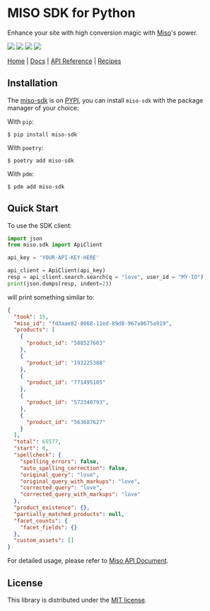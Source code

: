 # MISO SDK for Python

Enhance your site with high conversion magic with [Miso](https://miso.ai/)'s power.

<p>
  <a href="https://pypi.org/project/miso-sdk/"><img src="https://img.shields.io/pypi/v/miso-sdk"></a>
  <a href="https://pypi.org/project/miso-sdk/"><img src="https://img.shields.io/pypi/pyversions/miso-sdk"></a>
  <a href="https://github.com/MisoAI/miso-python-sdk/actions/workflows/testing.yml"><img src="https://github.com/MisoAI/miso-python-sdk/actions/workflows/testing.yml/badge.svg"></a>
  <a href="/LICENSE"><img src="https://img.shields.io/github/license/misoai/miso-python-sdk"></a>
</p>

[Home](https://miso.ai/) |
[Docs](https://docs.miso.ai/) |
[API Reference](https://api.askmiso.com/) |
[Recipes](https://docs.miso.ai/recipes)

## Installation

The [miso-sdk](https://pypi.org/project/miso-sdk/) is on [PYPI](https://pypi.org/), you can install `miso-sdk` with the package manager of your choice:

With `pip`:
```shell
$ pip install miso-sdk
```

With `poetry`:
```shell
$ poetry add miso-sdk
```

With `pdm`:
```shell
$ pdm add miso-sdk
```

## Quick Start
To use the SDK client:

```python
import json
from miso.sdk import ApiClient

api_key = 'YOUR-API-KEY-HERE'

api_client = ApiClient(api_key)
resp = api_client.search.search(q = "love", user_id = "MY-ID")
print(json.dumps(resp, indent=2))
```

will print something similar to:
```json
{
  "took": 15,
  "miso_id": "fd3aae82-8068-11ed-89d8-967a8675a919",
  "products": [
    {
      "product_id": "588527603"
    },
    {
      "product_id": "193225388"
    },
    {
      "product_id": "771495105"
    },
    {
      "product_id": "572340793",
    },
    {
      "product_id": "563687627"
    }
  ],
  "total": 65577,
  "start": 0,
  "spellcheck": {
    "spelling_errors": false,
    "auto_spelling_correction": false,
    "original_query": "love",
    "original_query_with_markups": "love",
    "corrected_query": "love",
    "corrected_query_with_markups": "love"
  },
  "product_existence": {},
  "partially_matched_products": null,
  "facet_counts": {
    "facet_fields": {}
  },
  "custom_assets": []
}
```

For detailed usage, please refer to [Miso API Document](https://api.askmiso.com/).

## License
This library is distributed under the [MIT license](LICENSE).
